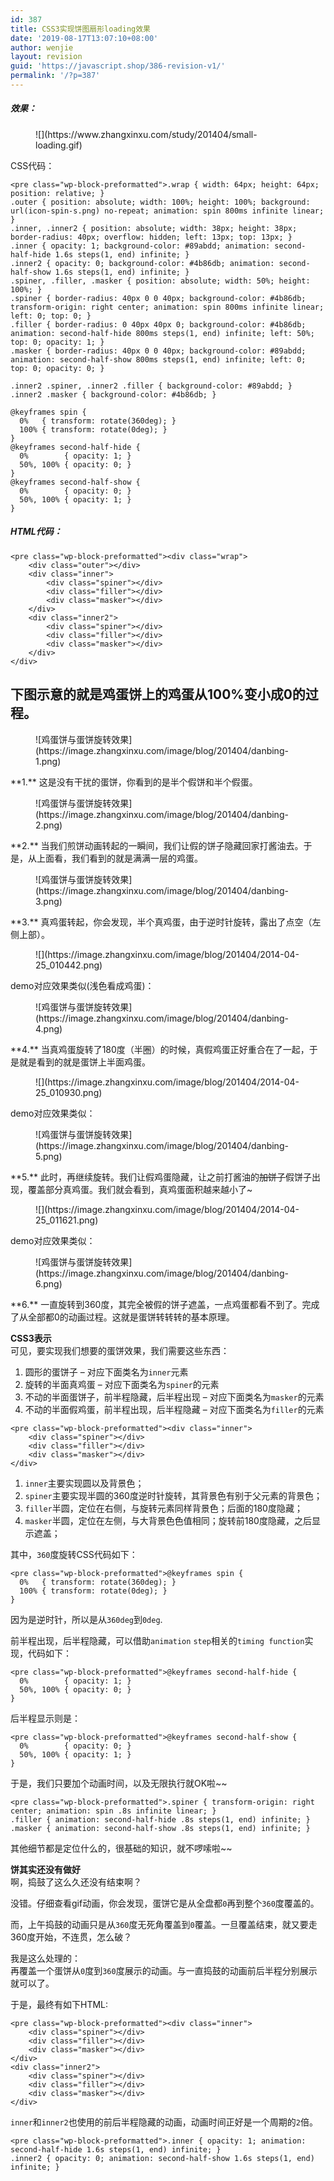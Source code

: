 ```yaml
---
id: 387
title: CSS3实现饼图扇形loading效果
date: '2019-08-17T13:07:10+08:00'
author: wenjie
layout: revision
guid: 'https://javascript.shop/386-revision-v1/'
permalink: '/?p=387'
---
```


##### 效果： 

<figure class="wp-block-image">![](https://www.zhangxinxu.com/study/201404/small-loading.gif)</figure>CSS代码：

```
<pre class="wp-block-preformatted">.wrap { width: 64px; height: 64px; position: relative; }
.outer { position: absolute; width: 100%; height: 100%; background: url(icon-spin-s.png) no-repeat; animation: spin 800ms infinite linear; }
.inner, .inner2 { position: absolute; width: 38px; height: 38px; border-radius: 40px; overflow: hidden; left: 13px; top: 13px; }
.inner { opacity: 1; background-color: #89abdd; animation: second-half-hide 1.6s steps(1, end) infinite; }
.inner2 { opacity: 0; background-color: #4b86db; animation: second-half-show 1.6s steps(1, end) infinite; }
.spiner, .filler, .masker { position: absolute; width: 50%; height: 100%; }
.spiner { border-radius: 40px 0 0 40px; background-color: #4b86db; transform-origin: right center; animation: spin 800ms infinite linear; left: 0; top: 0; }
.filler { border-radius: 0 40px 40px 0; background-color: #4b86db; animation: second-half-hide 800ms steps(1, end) infinite; left: 50%; top: 0; opacity: 1; }
.masker { border-radius: 40px 0 0 40px; background-color: #89abdd; animation: second-half-show 800ms steps(1, end) infinite; left: 0; top: 0; opacity: 0; }

.inner2 .spiner, .inner2 .filler { background-color: #89abdd; }
.inner2 .masker { background-color: #4b86db; }

@keyframes spin {
  0%   { transform: rotate(360deg); }
  100% { transform: rotate(0deg); }
}
@keyframes second-half-hide {
  0%        { opacity: 1; }
  50%, 100% { opacity: 0; }
}
@keyframes second-half-show {
  0%        { opacity: 0; }
  50%, 100% { opacity: 1; }
}
```

##### HTML代码：

```
<pre class="wp-block-preformatted"><div class="wrap">
    <div class="outer"></div>
    <div class="inner">
        <div class="spiner"></div>
        <div class="filler"></div>
        <div class="masker"></div>
    </div>
    <div class="inner2">
        <div class="spiner"></div>
        <div class="filler"></div>
        <div class="masker"></div>
    </div>
</div>
```

## 下图示意的就是鸡蛋饼上的鸡蛋从100%变小成0的过程。

<figure class="wp-block-image">![鸡蛋饼与蛋饼旋转效果](https://image.zhangxinxu.com/image/blog/201404/danbing-1.png)</figure>**1.** 这是没有干扰的蛋饼，你看到的是半个假饼和半个假蛋。

<figure class="wp-block-image">![鸡蛋饼与蛋饼旋转效果](https://image.zhangxinxu.com/image/blog/201404/danbing-2.png)</figure>**2.** 当我们煎饼动画转起的一瞬间，我们让假的饼子隐藏回家打酱油去。于是，从上面看，我们看到的就是满满一层的鸡蛋。

<figure class="wp-block-image">![鸡蛋饼与蛋饼旋转效果](https://image.zhangxinxu.com/image/blog/201404/danbing-3.png)</figure>**3.** 真鸡蛋转起，你会发现，半个真鸡蛋，由于逆时针旋转，露出了点空（左侧上部）。

<figure class="wp-block-image">![](https://image.zhangxinxu.com/image/blog/201404/2014-04-25_010442.png)</figure>demo对应效果类似(浅色看成鸡蛋)：

<figure class="wp-block-image">![鸡蛋饼与蛋饼旋转效果](https://image.zhangxinxu.com/image/blog/201404/danbing-4.png)</figure>**4.** 当真鸡蛋旋转了180度（半圈）的时候，真假鸡蛋正好重合在了一起，于是就是看到的就是蛋饼上半面鸡蛋。

<figure class="wp-block-image">![](https://image.zhangxinxu.com/image/blog/201404/2014-04-25_010930.png)</figure>demo对应效果类似：

<figure class="wp-block-image">![鸡蛋饼与蛋饼旋转效果](https://image.zhangxinxu.com/image/blog/201404/danbing-5.png)</figure>**5.** 此时，再继续旋转。我们让假鸡蛋隐藏，让之前打酱油的<del>加饼子</del>假饼子出现，覆盖部分真鸡蛋。我们就会看到，真鸡蛋面积越来越小了~

<figure class="wp-block-image">![](https://image.zhangxinxu.com/image/blog/201404/2014-04-25_011621.png)</figure>demo对应效果类似：

<figure class="wp-block-image">![鸡蛋饼与蛋饼旋转效果](https://image.zhangxinxu.com/image/blog/201404/danbing-6.png)</figure>**6.** 一直旋转到360度，其完全被假的饼子遮盖，一点鸡蛋都看不到了。完成了从全部都0的动画过程。这就是蛋饼转转转的基本原理。

**CSS3表示**  
可见，要实现我们想要的蛋饼效果，我们需要这些东西：

1. 圆形的蛋饼子 – 对应下面类名为`inner`元素
2. 旋转的半面真鸡蛋 – 对应下面类名为`spiner`的元素
3. 不动的半面蛋饼子，前半程隐藏，后半程出现 – 对应下面类名为`masker`的元素
4. 不动的半面假鸡蛋，前半程出现，后半程隐藏 – 对应下面类名为`filler`的元素

```
<pre class="wp-block-preformatted"><div class="inner">
    <div class="spiner"></div>
    <div class="filler"></div>
    <div class="masker"></div>
</div>
```

1. `inner`主要实现圆以及背景色；
2. `spiner`主要实现半圆的360度逆时针旋转，其背景色有别于父元素的背景色；
3. `filler`半圆，定位在右侧，与旋转元素同样背景色；后面的180度隐藏；
4. `masker`半圆，定位在左侧，与大背景色色值相同；旋转前180度隐藏，之后显示遮盖；

其中，`360`度旋转CSS代码如下：

```
<pre class="wp-block-preformatted">@keyframes spin {
  0%   { transform: rotate(360deg); }
  100% { transform: rotate(0deg); }
}
```

因为是逆时针，所以是从`360deg`到`0deg`.

前半程出现，后半程隐藏，可以借助`animation` `step`相关的`timing function`实现，代码如下：

```
<pre class="wp-block-preformatted">@keyframes second-half-hide {
  0%        { opacity: 1; }
  50%, 100% { opacity: 0; }
}
```

后半程显示则是：

```
<pre class="wp-block-preformatted">@keyframes second-half-show {
  0%        { opacity: 0; }
  50%, 100% { opacity: 1; }
}
```

于是，我们只要加个动画时间，以及无限执行就OK啦~~

```
<pre class="wp-block-preformatted">.spiner { transform-origin: right center; animation: spin .8s infinite linear; }
.filler { animation: second-half-hide .8s steps(1, end) infinite; }
.masker { animation: second-half-show .8s steps(1, end) infinite; }
```

其他细节都是定位什么的，很基础的知识，就不啰嗦啦~~

**饼其实还没有做好**  
啊，捣鼓了这么久还没有结束啊？

没错。仔细查看gif动画，你会发现，蛋饼它是从全盘都`0`再到整个`360`度覆盖的。

而，上午捣鼓的动画只是从`360`度无死角覆盖到`0`覆盖。一旦覆盖结束，就又要走360度开始，不连贯，怎么破？

我是这么处理的：  
再覆盖一个蛋饼从`0`度到`360`度展示的动画。与一直捣鼓的动画前后半程分别展示就可以了。

于是，最终有如下HTML:

```
<pre class="wp-block-preformatted"><div class="inner">
    <div class="spiner"></div>
    <div class="filler"></div>
    <div class="masker"></div>
</div>
<div class="inner2">
    <div class="spiner"></div>
    <div class="filler"></div>
    <div class="masker"></div>
</div>
```

`inner`和`inner2`也使用的前后半程隐藏的动画，动画时间正好是一个周期的`2`倍。

```
<pre class="wp-block-preformatted">.inner { opacity: 1; animation: second-half-hide 1.6s steps(1, end) infinite; }
.inner2 { opacity: 0; animation: second-half-show 1.6s steps(1, end) infinite; }
```